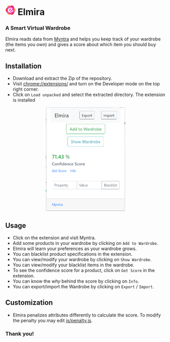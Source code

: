 # <img src='images/logo32.png'> Elmira 
### A Smart Virtual Wardrobe
Elmira reads data from [Myntra](https://www.myntra.com/) and helps you keep track of your wardrobe (the items you own) and gives a score about which item you should buy next.


## Installation
- Download and extract the Zip of the repository.
- Visit [chrome://extensions/](chrome://extensions/) and turn on the Developer mode on the top right corner.
- Click on `Load unpacked` and select the extracted directory. The extension is installed

<center><img src='./images/example.png' width=250 > </center>

## Usage
- Click on the extension and visit Myntra.
- Add some products in your wardrobe by clicking on `Add to Wardrobe`.
- Elmira will learn your preferences as your wardrobe grows.
- You can blacklist product specifications in the extension.
- You can view/modify your wardrobe by clicking on `Show Wardrobe`.
- You can view/modify your blacklist items in the wardrobe.
- To see the confidence score for a product, click on `Get Score` in the extension.
- You can know the <i>why</i> behind the score by clicking on `Info`.
- You can export/import the Wardrobe by clicking on `Export` / `Import`.

## Customization

- Elmira penalizes attributes differently to calculate the score. To modify the penalty you may edit [js/penalty.js](./js/penalty.js).


### Thank you!
